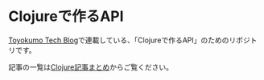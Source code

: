 # Clojureで作るAPI

[Toyokumo Tech Blog](https://tech.toyokumo.co.jp/)で連載している、「Clojureで作るAPI」のためのリポジトリです。

記事の一覧は[Clojure記事まとめ](https://tech.toyokumo.co.jp/entry/list-of-clojure-articles)からご覧ください。
